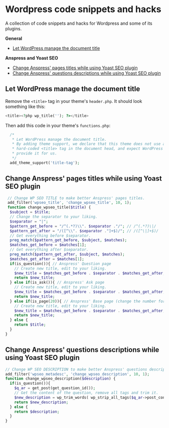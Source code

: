 # Wordpress code snippets and hacks

A collection of code snippets and hacks for Wordpress and some of its plugins.

**General**
* [Let WordPress manage the document title](#let-wordpress-manage-the-document-title)

**Anspress and Yoast SEO**
* [Change Anspress' pages titles while using Yoast SEO plugin](#change-anspress-pages-titles-while-using-yoast-seo-plugin)
* [Change Anspress' questions descriptions while using Yoast SEO plugin](#change-anspress-questions-descriptions-while-using-yoast-seo-plugin)

## Let WordPress manage the document title

Remove the `<title>` tag in your theme's `header.php`. It should look something like this:

```php
<title><?php wp_title(''); ?></title>
```

Then add this code in your theme's `functions.php`:

```php
  /*
   * Let WordPress manage the document title.
   * By adding theme support, we declare that this theme does not use a
   * hard-coded <title> tag in the document head, and expect WordPress to
   * provide it for us.
   */
  add_theme_support('title-tag');
```

## Change Anspress' pages titles while using Yoast SEO plugin

```php
 // Change WP SEO TITLE to make better Anspress' pages titles.
 add_filter('wpseo_title', 'change_wpseo_title', 10, 1);
 function change_wpseo_title($title) {
  $subject = $title;
  // Change the separator to your liking.
  $separator = "|";
  $pattern_get_before = "/^(.*?)\\". $separator ."/"; // /^(.*?)\|/
  $pattern_get_after = "/([^\\". $separator ."]+$)/"; // /([^\|]+$)/
  // Get everything before $separator.
  preg_match($pattern_get_before, $subject, $matches);
  $matches_get_before = $matches[1];
  // Get everything after $separator.
  preg_match($pattern_get_after, $subject, $matches);
  $matches_get_after = $matches[1];
  if(is_question()){ // Anspress' Question page
    // Create new title, edit to your liking.
    $new_title = $matches_get_before . $separator . $matches_get_after;
    return $new_title;
  } else if(is_ask()){ // Anspress' Ask page
    // Create new title, edit to your liking.
    $new_title = $matches_get_before . $separator . $matches_get_after;
    return $new_title;
  } else if(is_page(20)){ // Anspress' Base page (change the number for your Anspress' Base page ID)
    // Create new title, edit to your liking.
    $new_title = $matches_get_before . $separator . $matches_get_after;
    return $new_title;
  } else {
    return $title;
  }
}
```

## Change Anspress' questions descriptions while using Yoast SEO plugin

```php
// Change WP SEO DESCRIPTION to make better Anspress' questions descriptions.
add_filter('wpseo_metadesc', 'change_wpseo_description', 10, 1);
function change_wpseo_description($description) {
  if(is_question()){
    $q_ar = get_post(get_question_id());
    // Get the content of the question, remove all tags and trim it.
    $new_description = wp_trim_words( wp_strip_all_tags($q_ar->post_content), 150);
    return $new_description;
  } else {
    return $description;
  }
}
```
